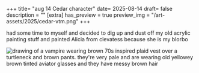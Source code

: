 +++
title= "aug 14 Cedar character"
date= 2025-08-14
draft= false
description = ""
[extra]
has_preview = true
preview_img = "/art-assets/2025/cedar-vtm.png"
+++

had some time to myself and decided to dig up and dust off my old acrylic painting stuff and painted Alicia from clevatess because she is my blorbo

![drawing of a vampire wearing brown 70s inspired plaid vest over a turtleneck and brown pants. they're very pale and are wearing old yellowey brown tinted aviator glasses and they have messy brown hair](/art-assets/2025/cedar-vtm.png)